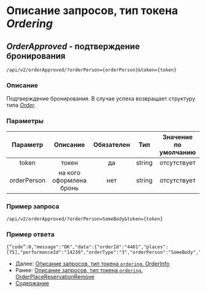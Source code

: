 Описание запросов, тип токена _Ordering_
=====================================

_OrderApproved_ - подтверждение бронирования
-------------
`/api/v2/orderApproved/?orderPerson={orderPerson}&token={token}`

### Описание
Подтверждение бронирования. В случае успеха возвращает структуру типа _[Order](../replies/order)_.

### Параметры
|    Параметр   |         Описание        | Обязателен |   Тип  | Значение по умолчанию |
|:-------------:|:-----------------------:|:----------:|:------:|:---------------------:|
|     token     |          токен          |     да     | string |      отсутствует      |
|  orderPerson  | на кого оформлена бронь |     нет    | string |      отсутствует      |

### Пример запроса
`/api/v2/orderApproved/?orderPerson=SomeBody&token={token}`

### Пример ответа
```
{“code”:0,"message":"OK","data":{"orderId":"4401","places":
[75],"performanceId":"14230","orderType":"3","orderPerson":"SomeBody","state":"active"}}
```

* Далее: [Описание запросов, тип токена `ordering`. OrderInfo](orderInfo)
* Ранее: [Описание запросов, тип токена `ordering`. OrderPlaceReservationRemove](orderPlaceReservationRemove)
* [Содержание](../index)